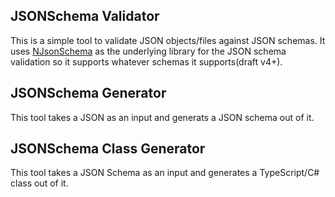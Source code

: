## JSONSchema Validator
This is a simple tool to validate JSON objects/files against JSON schemas.
It uses [NJsonSchema](https://github.com/RicoSuter/NJsonSchema) as the underlying library for the JSON schema validation so it supports whatever schemas it supports(draft v4+).

## JSONSchema Generator
This tool takes a JSON as an input and generats a JSON schema out of it.


## JSONSchema Class Generator
This tool takes a JSON Schema as an input and generates a TypeScript/C# class out of it.